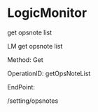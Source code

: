 #     LogicMonitor


get opsnote list

LM get opsnote list

Method: Get

OperationID: getOpsNoteList

EndPoint:

/setting/opsnotes
